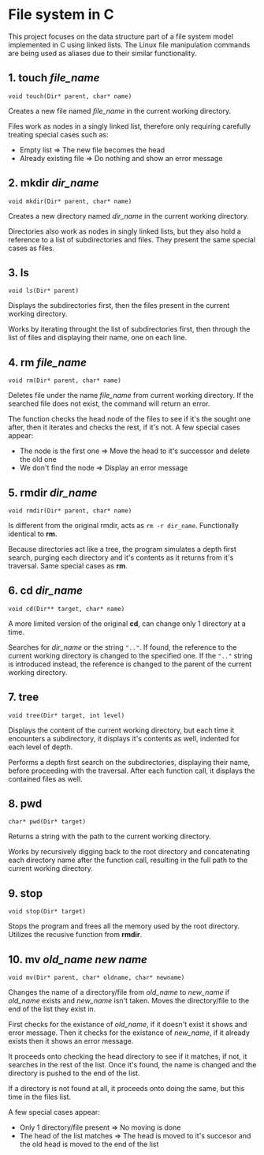 # File system in C
This project focuses on the data structure part of a file system model implemented in C using linked lists. The Linux file manipulation commands are being used as aliases due to their similar functionality. 

## 1. touch *file_name*
`void touch(Dir* parent, char* name)`

Creates a new file named *file_name* in the current working directory.

Files work as nodes in a singly linked list, therefore only requiring carefully treating special cases such as:
+ Empty list => The new file becomes the head
+ Already existing file => Do nothing and show an error message

## 2. mkdir *dir_name*
`void mkdir(Dir* parent, char* name)`

Creates a new directory named *dir_name* in the current working directory.

Directories also work as nodes in singly linked lists, but they also hold a reference to a list of subdirectories and files. They present the same special cases as files.

## 3. ls
`void ls(Dir* parent)`

Displays the subdirectories first, then the files present in the current working directory.

Works by iterating throught the list of subdirectories first, then through the list of files and displaying their name, one on each line.

## 4. rm *file_name* 
`void rm(Dir* parent, char* name)`

Deletes file under the name *file_name* from current working directory. If the searched file does not exist, the command will return an error.

The function checks the head node of the files to see if it's the sought one after, then it iterates and checks the rest, if it's not. A few special cases appear:

+ The node is the first one => Move the head to it's successor and delete the old one
+ We don't find the node => Display an error message

## 5. rmdir *dir_name*
`void rmdir(Dir* parent, char* name)`

Is different from the original rmdir, acts as `rm -r dir_name`. Functionally identical to **rm**.

Because directories act like a tree, the program simulates a depth first search, purging each directory and it's contents as it returns from it's traversal. Same special cases as **rm**.

## 6. cd *dir_name*
`void cd(Dir** target, char* name)`

A more limited version of the original **cd**, can change only 1 directory at a time.

Searches for *dir_name* or the string `".."`. If found, the reference to the current working directory is changed to the specified one. If the `".."` string is introduced instead, the reference is changed to the parent of the current working directory.

## 7. tree
`void tree(Dir* target, int level)`

Displays the content of the current working directory, but each time it encounters a subdirectory, it displays it's contents as well, indented for each level of depth.

Performs a depth first search on the subdirectories, displaying their name, before proceeding with the traversal. After each function call, it displays the contained files as well.

## 8. pwd
`char* pwd(Dir* target)`

Returns a string with the path to the current working directory.

Works by recursively digging back to the root directory and concatenating each directory name after the function call, resulting in the full path to the current working directory.

## 9. stop
`void stop(Dir* target)`

Stops the program and frees all the memory used by the root directory. Utilizes the recusive function from **rmdir**.

## 10. mv *old_name new name*
`void mv(Dir* parent, char* oldname, char* newname)`

Changes the name of a directory/file from *old_name* to *new_name* if *old_name* exists and *new_name* isn't taken. Moves the directory/file to the end of the list they exist in.

First checks for the existance of *old_name*, if it doesn't exist it shows and error message. Then it checks for the existance of *new_name*, if it already exists then it shows an error message.

It proceeds onto checking the head directory to see if it matches, if not, it searches in the rest of the list. Once it's found, the name is changed and the directory is pushed to the end of the list.

If a directory is not found at all, it proceeds onto doing the same, but this time in the files list.

A few special cases appear:
+ Only 1 directory/file present => No moving is done
+ The head of the list matches => The head is moved to it's succesor and the old head is moved to the end of the list
